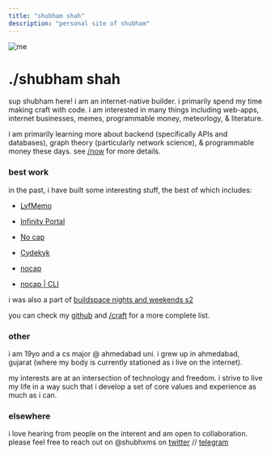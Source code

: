 ```yaml
---
title: "shubham shah"
description: "personal site of shubham"
---
```




![me](/photos/catwhite.jpg)
# ./shubham shah
sup shubham here! i am an internet-native builder. i primarily spend my time making craft with code. i am interested in many things including web-apps, internet businesses, memes, programmable money, meteorlogy, & literature.

i am primarily learning more about backend (specifically APIs and databases), graph theory (particularly network science), & programmable money these days. see [/now](/now) for more details.


### best work

in the past, i have built some interesting stuff, the best of which includes:
* [LyfMemo](https://lyfmemo.vercel.app/)
 
* [Infinity Portal](https://infinityportal.vercel.app/)
 
* [No cap](https://no-cap.vercel.app/)
 
* [Cydekyk](https://cydekyk.vercel.app/)

* [nocap](https://no-cap.netlify.app/)

* [nocap | CLI](https://gtihub.com/shubhxms/nocap)
 

i was also a part of [buildspace nights and weekends s2](https://buildspace.so/nights-weekends)

you can check my [github](https://github.com/shubhxms) and [/craft](/craft) for a more complete list.


### other
i am 19yo and a cs major @ ahmedabad uni. i grew up in ahmedabad, gujarat (where my body is currently stationed as i live on the internet).

my interests are at an intersection of technology and freedom. i strive to live my life in a way such that i develop a set of core values and experience as much as i can.


### elsewhere
i love hearing from people on the interent and am open to collaboration. please feel free to reach out on @shubhxms on [twitter](https://twitter.com/shubhxms) // [telegram](https://telegram.dog/shubhxms)

